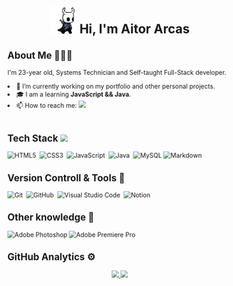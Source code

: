 <h1 align="center">
<img src="https://raw.githubusercontent.com/TanZng/TanZng/master/assets/hollor_knight3.gif" width="60"/>
Hi, I'm Aitor Arcas
</h1>

<h2> About Me 👨🏻‍💻 </h2>
<p>I'm 23-year old, Systems Technician and Self-taught Full-Stack developer.
<li>🔭 I’m currently working on my portfolio and other personal projects.</li>
<li>🎓 I am a learning <strong>JavaScript && Java</strong>. </li>
<li>
  📫 How to reach me:
  <a href = "https://www.linkedin.com/in/aitorarcas">
    <img src= "https://img.shields.io/badge/LinkedIn-%230077B5.svg?logo=linkedin&logoColor=white">
  </a>
</li>
<br>

</p>

## Tech Stack <img src="https://media.giphy.com/media/QssGEmpkyEOhBCb7e1/giphy.gif" width="20px">

![HTML5](https://img.shields.io/badge/html5-%23E34F26.svg?style=for-the-badge&logo=html5&logoColor=white)&nbsp;
![CSS3](https://img.shields.io/badge/css3-%231572B6.svg?style=for-the-badge&logo=css3&logoColor=white)&nbsp;
![JavaScript](https://img.shields.io/badge/javascript-%23323330.svg?style=for-the-badge&logo=javascript&logoColor=%23F7DF1E)&nbsp;
![Java](https://img.shields.io/badge/java-%23ED8B00.svg?style=for-the-badge&logo=java&logoColor=white)&nbsp;
![MySQL](https://img.shields.io/badge/mysql-4479A1.svg?style=for-the-badge&logo=mysql&logoColor=white)
![Markdown](https://img.shields.io/badge/markdown-%23000000.svg?style=for-the-badge&logo=markdown&logoColor=white)&nbsp;
<!-- ## Frameworks and Libraries 📚 --> 
## Version Controll & Tools 🧰  

![Git](https://img.shields.io/badge/git-%23F05033.svg?style=for-the-badge&logo=git&logoColor=white)&nbsp;
![GitHub](https://img.shields.io/badge/github-%23121011.svg?style=for-the-badge&logo=github&logoColor=white)&nbsp;
![Visual Studio Code](https://img.shields.io/badge/Visual%20Studio%20Code-0078d7.svg?style=for-the-badge&logo=visual-studio-code&logoColor=white)&nbsp;
![Notion](https://img.shields.io/badge/Notion-%23000000.svg?style=for-the-badge&logo=notion&logoColor=white)&nbsp;

## Other knowledge 🧠
![Adobe Photoshop](https://img.shields.io/badge/adobe%20photoshop-%2331A8FF.svg?style=for-the-badge&logo=adobe%20photoshop&logoColor=white)
![Adobe Premiere Pro](https://img.shields.io/badge/Adobe%20Premiere%20Pro-9999FF.svg?style=for-the-badge&logo=Adobe%20Premiere%20Pro&logoColor=white)

<!-- ## Projects 🚀
Crear una tabla donde aparezca las tecnologias utilizadas en la primera linea y un link en la segunda linea 
[![Portfolio](https://img.shields.io/static/v1?label=Portfolio&message=%20&color=000605&logo=github&logoColor=white&labelColor=000605)]()
<table>
  <thead>
    <tr>
      <th>Skill</th>
      <th>Project</th>
    </tr>
  </thead>
  <tbody>
    <tr>
      <th>IMG Skill</th>
      <td>Link to the Project</td>
    </tr>
  </tbody>
</table>
-->

<h2>GitHub Analytics ⚙️ </h2>
<p align="center">
  <a href="https://github.com/AitorArcas">
    <img height="180em" src="https://github-readme-stats-eight-theta.vercel.app/api?username=AitorArcas&show_icons=true&theme=algolia&include_all_commits=true&count_private=true"/>
  </a>
<a href="https://github.com/AitorArcas">
  <img height="140em" src="https://github-readme-stats.vercel.app/api/top-langs/?username=AitorArcas&theme=dark&hide_border=false&include_all_commits=true&count_private=true&layout=compact"/>
</a>
</p>
